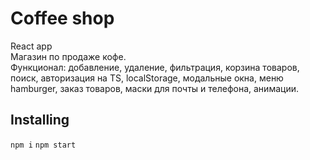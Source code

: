 # Coffee shop 

React app    
Магазин по продаже кофе.     
Функционал: добавление, удаление, фильтрация, корзина товаров, поиск, авторизация на TS, localStorage, модальные окна, меню hamburger, заказ товаров, маски для почты и телефона, анимации.

## Installing

`npm i` `npm start`

